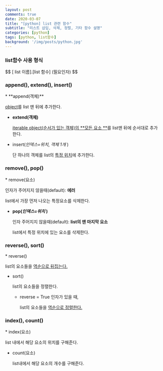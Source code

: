 ```yaml
---
layout: post
comments: true
date: 2020-03-07
title: "[python] list 관련 함수"
subtitle: "리스트 삽입, 삭제, 정렬, 기타 함수 설명"
categories: [python]
tags: [python, list함수]
background: '/img/posts/python.jpg'
---
```


<h3>list함수 사용 형식</h3>
$$
[ list 이름].[list 함수] (필요인자)
$$



<h3> append(), extend(), insert()</h3>
* **append(객체)**

  <u>object</u>를 list 맨 뒤에 추가한다.

* **extend(객체)**

  <u>iterable object(순서가 있는 객체)의 **모든 요소 **</u>를 list맨 뒤에 순서대로 추가한다.

* insert(*인덱스=위치*, *객체 1개* )

  단 하나의 객체를 list의 <u>특정 위치</u>에 추가한다. 

  

<h3> remove(), pop()</h3>
* remove(요소)

  인자가 주어지지 않을때(default): **에러**

  list에서 가장 먼저 나오는 특정요소를 삭제한다.

* **pop(*인덱스=위치* )**

  인자 주어지지 않을때(default): **list의 맨 마지막 요소**

  list에서 특정 위치에 있는 요소를 삭제한다. 



<h3>reverse(), sort()</h3>
* reverse()

  list의 요소들을 <u>역순으로 뒤집는다.</u>

* sort()

  list의 요소들을 정렬한다.

  * reverse = True 인자가 있을 때,

    list의 요소들을 <u>역순으로 정렬한다.</u>



<h3>index(), count()</h3>
* index(요소)

  list 내에서 해당 요소의 위치를 구해준다.

* count(요소)

  list내에서 해당 요소의 개수를 구해준다.